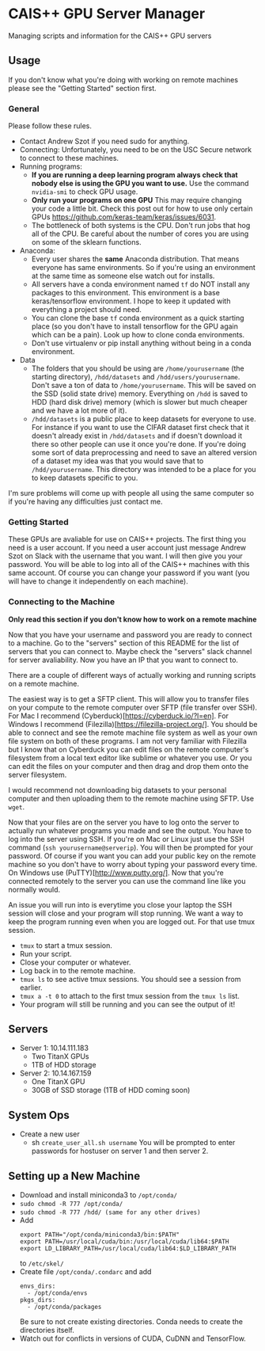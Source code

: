 # CAIS++ GPU Server Manager
Managing scripts and information for the CAIS++ GPU servers 

## Usage
If you don't know what you're doing with working on remote machines please see
the "Getting Started" section first.

### General
Please follow these rules.
- Contact Andrew Szot if you need sudo for anything. 
- Connecting: Unfortunately, you need to be on the USC Secure network to connect to
  these machines.
- Running programs:
  - **If you are running a deep learning program always check that nobody else is using the GPU you want to use.** Use the command `nvidia-smi` to check GPU usage.
  - **Only run your programs on one GPU** This may require changing your code a
    little bit. Check this post out for how to use only certain GPUs
    https://github.com/keras-team/keras/issues/6031.
  - The bottleneck of both systems is the CPU. Don't run jobs that hog all of
    the CPU. Be careful about the number of cores you are using on some of the
    sklearn functions.
- Anaconda:
  - Every user shares the **same** Anaconda distribution. That means everyone has
    same environments. So if you're using an environment at the same time as
    someone else watch out for installs. 
  - All servers have a conda environment named `tf` do NOT install any packages
    to this environment. This environment is a base keras/tensorflow
    environment. I hope to keep it updated with everything a project should
    need. 
  - You can clone the base `tf` conda environment as a quick starting place (so
    you don't have to install tensorflow for the GPU again which can be a
    pain). Look up how to clone conda environments.
  - Don't use virtualenv or pip install anything without being in a conda
    environment.
- Data
  - The folders that you should be using are `/home/yourusername` (the starting
    directory), `/hdd/datasets` and `/hdd/users/yourusername`. Don't save a ton
    of data to `/home/yourusername`. This will be saved on the SSD (solid state
    drive) memory. Everything on `/hdd` is saved to HDD (hard disk drive)
    memory (which is slower but much cheaper and we have a lot more of it). 
  - `/hdd/datasets` is a public place to keep datasets for everyone to use. For
    instance if you want to use the CIFAR dataset first check that it doesn't
    already exist in `/hdd/datasets` and if doesn't download it there so other
    people can use it once you're done. If you're doing some sort of data
    preprocessing and need to save an altered version of a dataset my idea was
    that you would save that to `/hdd/yourusername`. This directory was
    intended to be a place for you to keep datasets specific to you. 

I'm sure problems will come up with people all using the same computer so if
you're having any difficulties just contact me. 

### Getting Started
These GPUs are avaliable for use on CAIS++ projects. The first thing you need
is a user account. If you need a user account just message Andrew Szot on
Slack with the username that you want. I will then give you your password. You
will be able to log into all of the CAIS++ machines with this same account. Of
course you can change your password if you want (you will have to change it
independently on each machine). 

### Connecting to the Machine
**Only read this section if you don't know how to work on a remote
machine**

Now that you have your username and password you are ready to connect to a
machine. Go to the "servers" section of this README for the list of servers
that you can connect to. Maybe check the "servers" slack channel for
server avaliability. Now you have an IP that you want to connect to.

There are a couple of different ways of actually working and running scripts on
a remote machine. 

The easiest way is to get a SFTP client. This will allow you to transfer files
on your compute to the remote computer over SFTP (file transfer over SSH). For
Mac I recommend (Cyberduck)[https://cyberduck.io/?l=en]. For Windows I
recommend (Filezilla)[https://filezilla-project.org/]. You should be able to
connect and see the remote machine file system as well as your own file system
on both of these programs. I am not very familiar with Filezilla but I know
that on Cyberduck you can edit files on the remote computer's filesystem from a
local text editor like sublime or whatever you use. Or you can edit the files
on your computer and then drag and drop them onto the server filesystem. 

I would recommend not downloading big datasets to your personal computer and
then uploading them to the remote machine using SFTP. Use `wget`.

Now that your files are on the server you have to log onto the server to
actually run whatever programs you made and see the output. You have to log
into the server using SSH. If you're on Mac or Linux just use the SSH command
(`ssh yourusername@serverip`). You will then be prompted for your password. Of
course if you want you can add your public key on the remote machine so you
don't have to worry about typing your password every time. On Windows use
(PuTTY)[http://www.putty.org/]. Now that you're connected remotely to the
server you can use the command line like you normally would. 

An issue you will run into is everytime you close your laptop the SSH session
will close and your program will stop running. We want a way to keep the
program running even when you are logged out. For that use tmux session.
- `tmux` to start a tmux session. 
- Run your script. 
- Close your computer or whatever. 
- Log back in to the remote machine. 
- `tmux ls` to see active tmux sessions. You should see a session from earlier.
- `tmux a -t 0` to attach to the first tmux session from the `tmux ls` list.
- Your program will still be running and you can see the output of it!

## Servers
- Server 1: 10.14.111.183
  - Two TitanX GPUs
  - 1TB of HDD storage
- Server 2: 10.14.167.159
  - One TitanX GPU
  - 30GB of SSD storage (1TB of HDD coming soon)

## System Ops
- Create a new user
  - sh `create_user_all.sh username` You will be prompted to enter passwords for hostuser on server 1 and then server 2.

## Setting up a New Machine
- Download and install miniconda3 to `/opt/conda/`
- `sudo chmod -R 777 /opt/conda/`
- `sudo chmod -R 777 /hdd/ (same for any other drives)`
- Add
  ```
  export PATH="/opt/conda/miniconda3/bin:$PATH"
  export PATH=/usr/local/cuda/bin:/usr/local/cuda/lib64:$PATH
  export LD_LIBRARY_PATH=/usr/local/cuda/lib64:$LD_LIBRARY_PATH
  ```
  to `/etc/skel/`
- Create file `/opt/conda/.condarc` and add
  ```
  envs_dirs:
    - /opt/conda/envs
  pkgs_dirs:
    - /opt/conda/packages
  ```
  Be sure to not create existing directories. Conda needs to create the
  directories itself.
- Watch out for conflicts in versions of CUDA, CuDNN and TensorFlow.
